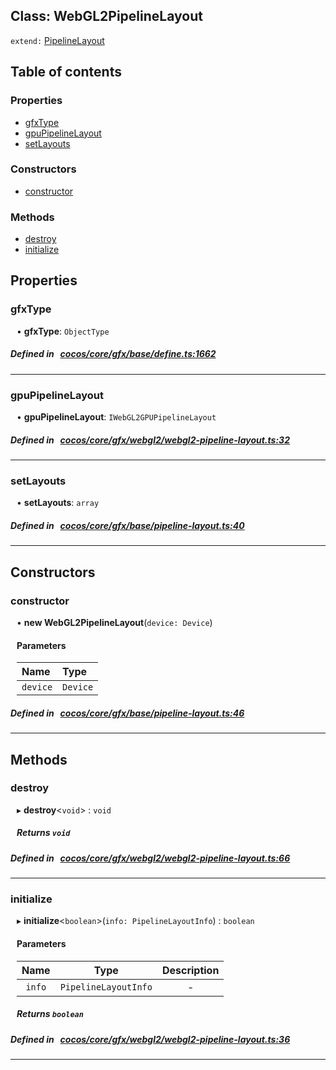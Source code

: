 
## Class: WebGL2PipelineLayout


`extend:`
[PipelineLayout](docs/zh/gfx/Class/PipelineLayout.md)










<div class="table-of-content">
<h2>Table of contents</h2>


### Properties

- [ gfxType](#gfxType)
- [ gpuPipelineLayout](#gpuPipelineLayout)
- [ setLayouts](#setLayouts)

### Constructors

- [ constructor](#constructor)

### Methods

- [ destroy](#destroy)
- [ initialize](#initialize)
</div>

## Properties


### gfxType
<div style="margin-left: 10px;">




•  **gfxType**:
 ``ObjectType`` 
</div>

##### Defined in &nbsp;   [cocos/core/gfx/base/define.ts:1662](https://github.com/cocos-creator/engine/blob/c7bf6b8a9/cocos/core/gfx/base/define.ts#L1662)&nbsp;


___


### gpuPipelineLayout
<div style="margin-left: 10px;">




•  **gpuPipelineLayout**:
 ``IWebGL2GPUPipelineLayout`` 
</div>

##### Defined in &nbsp;   [cocos/core/gfx/webgl2/webgl2-pipeline-layout.ts:32](https://github.com/cocos-creator/engine/blob/c7bf6b8a9/cocos/core/gfx/webgl2/webgl2-pipeline-layout.ts#L32)&nbsp;


___


### setLayouts
<div style="margin-left: 10px;">




•  **setLayouts**:
 ``array`` 
</div>

##### Defined in &nbsp;   [cocos/core/gfx/base/pipeline-layout.ts:40](https://github.com/cocos-creator/engine/blob/c7bf6b8a9/cocos/core/gfx/base/pipeline-layout.ts#L40)&nbsp;


___

<!---->
## Constructors


### constructor
<div style="margin-left: 10px;">

• **new WebGL2PipelineLayout**(`device: Device`)

#### Parameters
| Name | Type |
| :------ | :------ |
| `device` | `Device` |





</div>

##### Defined in &nbsp;   [cocos/core/gfx/base/pipeline-layout.ts:46](https://github.com/cocos-creator/engine/blob/c7bf6b8a9/cocos/core/gfx/base/pipeline-layout.ts#L46)&nbsp;


---

<!---->
## Methods

### destroy
<div style="margin-left: 10px;">

▸   **destroy**<`void`\> : `void`




<!---->
<!--    #### Returns `void` -->
<!---->


##### Returns `void`




</div>

##### Defined in &nbsp;   [cocos/core/gfx/webgl2/webgl2-pipeline-layout.ts:66](https://github.com/cocos-creator/engine/blob/c7bf6b8a9/cocos/core/gfx/webgl2/webgl2-pipeline-layout.ts#L66)&nbsp;
___
### initialize
<div style="margin-left: 10px;">

▸   **initialize**<`boolean`\>(`info: PipelineLayoutInfo`) : `boolean`




<!---->
<!--    #### Returns `boolean` -->
<!---->

#### Parameters

| Name | Type | Description |
| :------: | :------: | :------: |
| `info` | `PipelineLayoutInfo` | - |



##### Returns `boolean`




</div>

##### Defined in &nbsp;   [cocos/core/gfx/webgl2/webgl2-pipeline-layout.ts:36](https://github.com/cocos-creator/engine/blob/c7bf6b8a9/cocos/core/gfx/webgl2/webgl2-pipeline-layout.ts#L36)&nbsp;
___
<!---->



